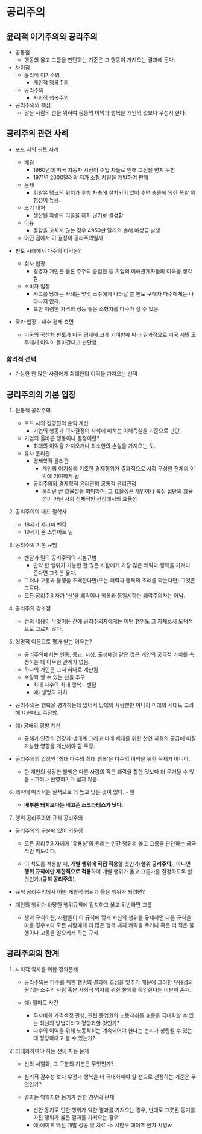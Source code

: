 # 공리주의
## 윤리적 이기주의와 공리주의
- 공통점
  - 행동의 옳고 그름을 판단하는 기준은 그 행동이 가져오는 결과에 둔다.
- 차이점
  - 윤리적 이기주의
    - 개인적 행복주의
  - 공리주의
    - 사회적 행복주의
- 공리주의의 핵심
  - 많은 사람의 선을 위하여 공동의 이익과 행복을 개인의 것보다 우선시 한다.

## 공리주의 관련 사례
- 포드 사의 핀토 사례
  - 배경
    - 1960년대 미국 자동차 시장이 수입 차들로 인해 고전을 면치 못함
    - 1971년 2000달러의 저가 소형 차량을 개발하여 판매
  - 문제
    - 휘발유 탱크의 위치가 후방 차축에 설치되어 있어 후면 충돌에 의한 폭발 위험성이 높음.
  - 초기 대처
    - 생산된 차량의 리콜을 하지 않기로 결정함
  - 이유
    - 결함을 고치지 않는 경우 4950만 달러의 손해 배상금 발생
  - 어떤 점에서 이 결정이 공리주의일까

- 핀토 사례에서 다수의 이익은?
  - 회사 입장
    - 경영자 개인은 물론 주주의 종업원 등 기업의 이해관계자들의 이득을 생각함.
  - 소비자 입장
    - 사고를 당하는 사례는 몇몇 소수에게 나타날 뿐 핀토 구매자 다수에게는 나타나지 않음.
    - 또한 저렴한 가격의 성능 좋은 소형차를 다수가 살 수 있음.

- 국가 입장 - 내수 경제 측면
  - 미국의 국산차 핀토가 미국 경제에 크게 기여함에 따라 결과적으로 미국 시민 모두에게 이익이 돌아간다고 판단함.

### 합리적 선택
- 가능한 한 많은 사람에게 최대한의 이익을 가져오는 선택

## 공리주의의 기본 입장
1. 전통적 공리주의
   - 포드 사의 경영진의 손익 계산
     - 기업의 행동과 의사결정이 사회에 미치는 이해득실을 기준으로 판단.
   - 기업의 올바른 행동이나 결정이란?
     - 최대의 이익을 가져오거나 최소한의 손실을 가져오는 것.
   - 유사 윤리관
     - 경제학적 윤리관
       - 개인의 이기심에 기초한 경제행위가 결과적으로 사회 구성원 전체의 이익에 기여하게 됨
     - 공리주의와 경제학적 윤리관의 공통적 윤리관점
       - 윤리란 곧 효율성을 의미하며, 그 효율성은 개인이나 특정 집단의 효율성이 아닌 사회 전체적인 관점에서의 효율성

2. 공리주의의 대표 절학자
   - 18세기 제러미 벤담
   - 19세기 존 스튜어트 밀

3. 공리주의 기본 규범
   - 벤담과 밀의 공리주의의 기본규범
     - 만약 한 행위가 가능한 한 많은 사람에게 가장 많은 쾌락과 행복을 가져다 준다면 그것은 옳다.
   - 그러나 고통과 불행을 초래한다면(또는 쾌락과 행복의 초래를 막는다면) 그것은 그르다.
   - 모든 공리주의자가 '선'을 쾌락이나 행복과 동일시하는 쾌락주의자는 아님.
  
4. 공리주의 강조점
   - 선의 내용이 무엇이든 간에 공리주의자에게는 어떤 행위도 그 자체로서 도덕적으로 그르지 않다.

5. 혁명적 이론으로 평가 받는 이유는?
   - 공리주의에서는 인종, 종교, 지성, 출생배경 같은 것은 개인의 궁극적 가치를 측정하는 데 아무런 관계가 없음.
   - 하나의 개인은 그저 하나로 계산됨
   - 수량화 할 수 있는 선을 추구
     - 최대 다수의 최대 행복 - 벤담
     - 예) 생명의 가치
  - 공리주의는 행복을 평가하는데 있어서 당대의 사람뿐만 아니라 미래의 세대도 고려해야 한다고 주장함.
  - 예) 공해의 영향 계산
    - 공해가 인간의 건강과 생태계 그리고 미래 세대를 위한 천연 자원의 공급에 미칠 가능한 영향을 계산해야 함 주장.

  - 공리주의의 입장인 '최대 다수의 최대 행복'은 다수의 이익을 위한 독재가 아니다.
    - 한 개인의 상당한 불행은 다른 사람의 작은 쾌락을 합한 것보다 더 무거울 수 있음 - 그러나 반영하기가 쉽지 않음.

6. 쾌락에 따라서는 질적으로 더 높고 낮은 것이 있다. - 밀
   - **배부른 돼지보다는 배고픈 소크라테스가 낫다.**

7. 행위 공리주의와 규칙 공리주의
  - 공리주의의 구분에 있어 의문점
    - 모든 공리주의자에게 '유용성'의 원리는 인간 행위의 옳고 그름을 판단하는 궁극적인 척도이다.
  
    - 이 척도를 적용할 때, **개별 행위에 직접 적용**할 것인가(**행위 공리주의**), 아니면 **행위 규칙에만 제한적으로 적용**하여 개별 행위가 옳고 그른가를 결정하도록 할 것인가.(**규칙 공리주의**).
  - 규칙 공리주의에서 어떤 개별적 행위가 옳은 행위가 되려면?
  
  - 개인의 행위가 타당한 행위규칙에 일치하고 옳고 위반하면 그름
    - 행위 규칙이란, 사람들이 이 규칙에 맞게 자신의 행위를 규제하면 다른 규칙을 따를 경우보다 모든 사람에게 더 많은 행복 내지 쾌락을 주거나 혹은 더 적은 불행이나 고통을 일으키게 하는 규칙.

## 공리주의의 한계
1. 사회적 약자를 위한 정의문제
   - 공리주의는 다수를 위한 행위의 결과에 초점을 맞추기 때문에 그러한 유용성의 원리는 소수의 사람 혹은 사회적 약자를 위한 불의를 묵인한다는 비판이 존재.
  
   - 예) 월마트 사건
     - 무자비한 가격책정 관행, 관련 종업원의 노동착취를 효용을 극대화할 수 있는 최선의 방법이라고 정당화할 것인가?
     - 다수의 이익을 위해 노동착취는 계속되어야 한다는 논리가 성립될 수 있는데 정당하다고 볼 수 있는가?

2. 최대화하여야 하는 선의 차등 문제
   - 선의 서열화, 그 구분의 기분은 무엇인가?
  
   - 심리적 감수성 보다 우정과 행복을 더 극대화해야 할 선으로 선정하는 기준은 무엇인가?
   - 결과는 악하지만 동기가 선한 경우의 문제
     - 선한 동기로 인한 행위가 악한 결과를 가져오는 경우, 반대로 그릇된 동기를 가진 행위가 옳은 결과를 가져오는 경우
     - 예)에이즈 백신 개발 성공 및 치료 -> 시한부 에이즈 환자 사망w